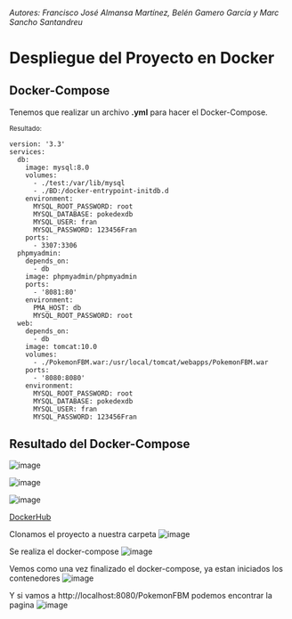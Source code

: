 ###### Autores: Francisco José Almansa Martínez, Belén Gamero García y Marc Sancho Santandreu

# Despliegue del Proyecto en Docker

## Docker-Compose
Tenemos que realizar un archivo **.yml** para hacer el Docker-Compose.

<sup> Resultado: </sup>

```
version: '3.3'
services:
  db:
    image: mysql:8.0
    volumes:
      - ./test:/var/lib/mysql
      - ./BD:/docker-entrypoint-initdb.d
    environment:
      MYSQL_ROOT_PASSWORD: root
      MYSQL_DATABASE: pokedexdb
      MYSQL_USER: fran
      MYSQL_PASSWORD: 123456Fran
    ports:
      - 3307:3306
  phpmyadmin:
    depends_on:
      - db
    image: phpmyadmin/phpmyadmin
    ports:
      - '8081:80'
    environment:
      PMA_HOST: db
      MYSQL_ROOT_PASSWORD: root
  web:
    depends_on:
      - db
    image: tomcat:10.0
    volumes:
      - ./PokemonFBM.war:/usr/local/tomcat/webapps/PokemonFBM.war
    ports:
      - '8080:8080'
    environment:
      MYSQL_ROOT_PASSWORD: root
      MYSQL_DATABASE: pokedexdb
      MYSQL_USER: fran
      MYSQL_PASSWORD: 123456Fran
```

## Resultado del Docker-Compose
![image](https://user-images.githubusercontent.com/91566044/172071617-769e9023-6378-46ff-8770-f7a613e13077.png)

![image](https://user-images.githubusercontent.com/91566044/172071576-672c1ab7-a88d-4ffc-89c2-66107d619c64.png)

![image](https://user-images.githubusercontent.com/91566044/172071425-5286eb54-0695-430c-89a2-2b014504f445.png)

[DockerHub](https://hub.docker.com/r/marcsancho00/pokemon)

Clonamos el proyecto a nuestra carpeta
![image](https://user-images.githubusercontent.com/91566044/172072376-181eee78-b6ae-495f-8b32-5298884d747b.png)

Se realiza el docker-compose
![image](https://user-images.githubusercontent.com/91566044/172072393-51a61bdd-a57f-4127-92f2-f52c314951b7.png)

Vemos como una vez finalizado el docker-compose, ya estan iniciados los contenedores
![image](https://user-images.githubusercontent.com/91566044/172072464-e1cb48df-6cf4-4484-a292-fcc4eb4834a6.png)

Y si vamos a http://localhost:8080/PokemonFBM podemos encontrar la pagina
![image](https://user-images.githubusercontent.com/91566044/172072509-8a769e58-749c-4381-b28e-294804ecbe52.png)
